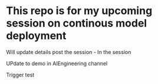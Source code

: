# This repo is for my upcoming session on continous model deployment
Will update details post the session - In the session

UPdate to demo in AIEngineering channel

Trigger test
